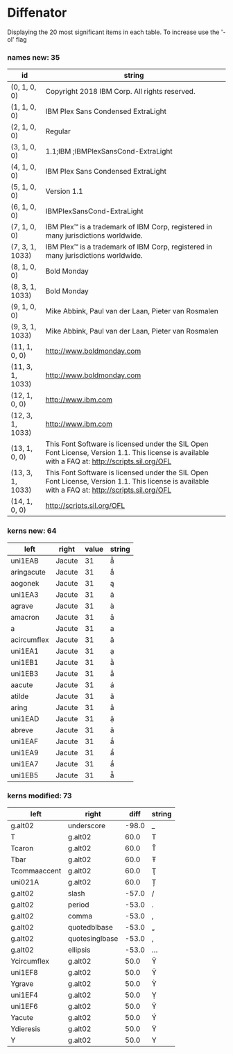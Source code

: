 # Diffenator

Displaying the 20 most significant items in each table. To increase use the '-ol' flag


### names new: 35

id | string
--- | --- | 
(0, 1, 0, 0) | Copyright 2018 IBM Corp. All rights reserved.
(1, 1, 0, 0) | IBM Plex Sans Condensed ExtraLight
(2, 1, 0, 0) | Regular
(3, 1, 0, 0) | 1.1;IBM ;IBMPlexSansCond-ExtraLight
(4, 1, 0, 0) | IBM Plex Sans Condensed ExtraLight
(5, 1, 0, 0) | Version 1.1
(6, 1, 0, 0) | IBMPlexSansCond-ExtraLight
(7, 1, 0, 0) | IBM Plex™ is a trademark of IBM Corp, registered in many jurisdictions worldwide.
(7, 3, 1, 1033) | IBM Plex™ is a trademark of IBM Corp, registered in many jurisdictions worldwide.
(8, 1, 0, 0) | Bold Monday
(8, 3, 1, 1033) | Bold Monday
(9, 1, 0, 0) | Mike Abbink, Paul van der Laan, Pieter van Rosmalen
(9, 3, 1, 1033) | Mike Abbink, Paul van der Laan, Pieter van Rosmalen
(11, 1, 0, 0) | http://www.boldmonday.com
(11, 3, 1, 1033) | http://www.boldmonday.com
(12, 1, 0, 0) | http://www.ibm.com
(12, 3, 1, 1033) | http://www.ibm.com
(13, 1, 0, 0) | This Font Software is licensed under the SIL Open Font License, Version 1.1. This license is available with a FAQ at: http://scripts.sil.org/OFL
(13, 3, 1, 1033) | This Font Software is licensed under the SIL Open Font License, Version 1.1. This license is available with a FAQ at: http://scripts.sil.org/OFL
(14, 1, 0, 0) | http://scripts.sil.org/OFL

### kerns new: 64

left | right | value | string
--- | --- | --- | --- | 
uni1EAB | Jacute | 31 | ẫ
aringacute | Jacute | 31 | ǻ
aogonek | Jacute | 31 | ą
uni1EA3 | Jacute | 31 | ả
agrave | Jacute | 31 | à
amacron | Jacute | 31 | ā
a | Jacute | 31 | a
acircumflex | Jacute | 31 | â
uni1EA1 | Jacute | 31 | ạ
uni1EB1 | Jacute | 31 | ằ
uni1EB3 | Jacute | 31 | ẳ
aacute | Jacute | 31 | á
atilde | Jacute | 31 | ã
aring | Jacute | 31 | å
uni1EAD | Jacute | 31 | ậ
abreve | Jacute | 31 | ă
uni1EAF | Jacute | 31 | ắ
uni1EA9 | Jacute | 31 | ẩ
uni1EA7 | Jacute | 31 | ầ
uni1EB5 | Jacute | 31 | ẵ

### kerns modified: 73

left | right | diff | string
--- | --- | --- | --- | 
g.alt02 | underscore | -98.0 | _
T | g.alt02 | 60.0 | T
Tcaron | g.alt02 | 60.0 | Ť
Tbar | g.alt02 | 60.0 | Ŧ
Tcommaaccent | g.alt02 | 60.0 | Ţ
uni021A | g.alt02 | 60.0 | Ț
g.alt02 | slash | -57.0 | /
g.alt02 | period | -53.0 | .
g.alt02 | comma | -53.0 | ,
g.alt02 | quotedblbase | -53.0 | „
g.alt02 | quotesinglbase | -53.0 | ‚
g.alt02 | ellipsis | -53.0 | …
Ycircumflex | g.alt02 | 50.0 | Ŷ
uni1EF8 | g.alt02 | 50.0 | Ỹ
Ygrave | g.alt02 | 50.0 | Ỳ
uni1EF4 | g.alt02 | 50.0 | Ỵ
uni1EF6 | g.alt02 | 50.0 | Ỷ
Yacute | g.alt02 | 50.0 | Ý
Ydieresis | g.alt02 | 50.0 | Ÿ
Y | g.alt02 | 50.0 | Y